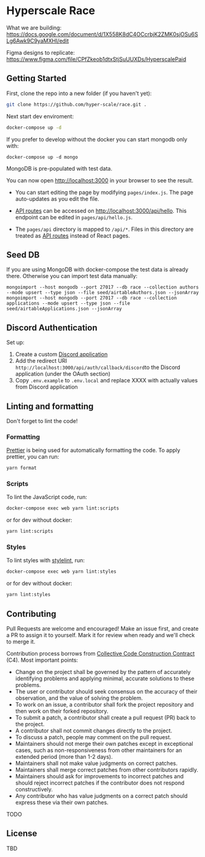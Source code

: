 # Hyperscale Race

What we are building: https://docs.google.com/document/d/1X558K8dC4OCcrbjK2ZMK0sjOSu6SLg6Awk9C9yaMXHI/edit

Figma designs to replicate: https://www.figma.com/file/CPfZkeob1dtxStjSuUUXDs/HyperscalePaid

## Getting Started

First, clone the repo into a new folder (if you haven't yet):

```sh
git clone https://github.com/hyper-scale/race.git .
```

Next start dev enviroment:

```sh
docker-compose up -d
```

If you prefer to develop without the docker you can start mongodb only with:

```
docker-compose up -d mongo
```

MongoDB is pre-populated with test data.

You can now open [http://localhost:3000](http://localhost:3000) in your browser to see the result.

- You can start editing the page by modifying `pages/index.js`. The page auto-updates as you edit the file.

- [API routes](https://nextjs.org/docs/api-routes/introduction) can be accessed on [http://localhost:3000/api/hello](http://localhost:3000/api/hello). This endpoint can be edited in `pages/api/hello.js`.

- The `pages/api` directory is mapped to `/api/*`. Files in this directory are treated as [API routes](https://nextjs.org/docs/api-routes/introduction) instead of React pages.

## Seed DB

If you are using MongoDB with docker-compose the test data is already there. Otherwise you can import test data manually:

```shell
mongoimport --host mongodb --port 27017 --db race --collection authors --mode upsert --type json --file seed/airtableAuthors.json --jsonArray
mongoimport --host mongodb --port 27017 --db race --collection applications --mode upsert --type json --file seed/airtableApplications.json --jsonArray
```

## Discord Authentication
Set up:
1. Create a custom [Discord application](https://discord.com/developers/applications)
2. Add the redirect URI `http://localhost:3000/api/auth/callback/discord`to the Discord application (under the OAuth section)
3. Copy `.env.example` to `.env.local` and replace XXXX with actually values from Discord application

## Linting and formatting

Don't forget to lint the code!

### Formatting

[Prettier](https://prettier.io) is being used for automatically formatting the code.
To apply prettier, you can run:
```sh
yarn format
```

### Scripts

To lint the JavaScript code, run:

```sh
docker-compose exec web yarn lint:scripts
```
or for dev without docker:
```sh
yarn lint:scripts
```

### Styles

To lint styles with [stylelint](https://stylelint.io), run:

```sh
docker-compose exec web yarn lint:styles
```
or for dev without docker:
```sh
yarn lint:styles
```

## Contributing

Pull Requests are welcome and encouraged! Make an issue first, and create a PR to assign it to yourself. Mark it for review when ready and we'll check to merge it.

Contribution process borrows from [Collective Code Construction Contract](https://rfc.zeromq.org/spec/44/) (C4). Most important points:

* Change on the project shall be governed by the pattern of accurately identifying problems and applying minimal, accurate solutions to these problems.
* The user or contributor should seek consensus on the accuracy of their observation, and the value of solving the problem.
* To work on an issue, a contributor shall fork the project repository and then work on their forked repository.
* To submit a patch, a contributor shall create a pull request (PR) back to the project.
* A contributor shall not commit changes directly to the project.
* To discuss a patch, people may comment on the pull request.
* Maintainers should not merge their own patches except in exceptional cases, such as non-responsiveness from other maintainers for an extended period (more than 1-2 days).
* Maintainers shall not make value judgments on correct patches.
* Maintainers shall merge correct patches from other contributors rapidly.
* Maintainers should ask for improvements to incorrect patches and should reject incorrect patches if the contributor does not respond constructively.
* Any contributor who has value judgments on a correct patch should express these via their own patches.

TODO

## License

TBD
